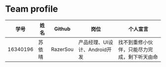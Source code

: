 # Team profile

| 学号 | 姓名 | Github | 岗位 | 个人宣言 |
| - | - | - | - | - |
| 16340196 | 苏依晴 | RazerSou | 产品经理、UI设计、Android开发 | 找不到重修小伙伴，只能尽力完成，剩下听天由命 |
